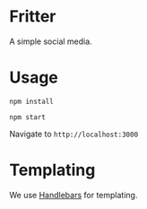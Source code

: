 Fritter
===============

A simple social media.

# Usage

`npm install`

`npm start`

Navigate to `http://localhost:3000`

# Templating

We use [Handlebars](http://handlebarsjs.com/) for templating.
